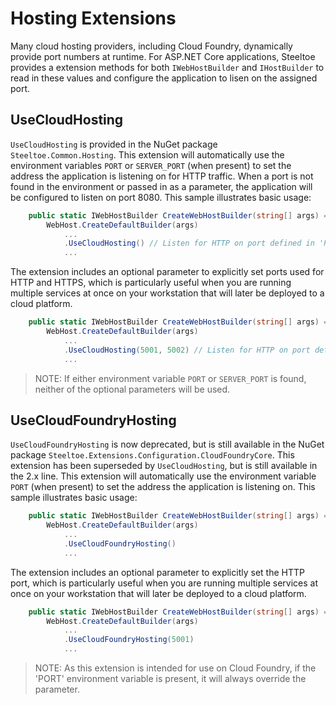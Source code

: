 # Hosting Extensions

Many cloud hosting providers, including Cloud Foundry, dynamically provide port numbers at runtime. For ASP.NET Core applications, Steeltoe provides a extension methods for both `IWebHostBuilder` and `IHostBuilder` to read in these values and configure the application to lisen on the assigned port.

## UseCloudHosting

 `UseCloudHosting` is provided in the NuGet package `Steeltoe.Common.Hosting`. This extension will automatically use the environment variables `PORT` or `SERVER_PORT` (when present) to set the address the application is listening on for HTTP traffic. When a port is not found in the environment or passed in as a parameter, the application will be configured to listen on port 8080. This sample illustrates basic usage:

```csharp
    public static IWebHostBuilder CreateWebHostBuilder(string[] args) =>
        WebHost.CreateDefaultBuilder(args)
            ...
            .UseCloudHosting() // Listen for HTTP on port defined in 'PORT', 'SERVER_PORT' or else 8080
            ...
```

The extension includes an optional parameter to explicitly set ports used for HTTP and HTTPS, which is particularly useful when you are running multiple services at once on your workstation that will later be deployed to a cloud platform.

```csharp
    public static IWebHostBuilder CreateWebHostBuilder(string[] args) =>
        WebHost.CreateDefaultBuilder(args)
            ...
            .UseCloudHosting(5001, 5002) // Listen for HTTP on port defined in 'PORT', 'SERVER_PORT' or else listen for HTTP on 5001 and HTTPS on 5002
            ...
```

>NOTE: If either environment variable `PORT` or `SERVER_PORT` is found, neither of the optional parameters will be used.

## UseCloudFoundryHosting

 `UseCloudFoundryHosting` is now deprecated, but is still available in the NuGet package `Steeltoe.Extensions.Configuration.CloudFoundryCore`. This extension has been superseded by `UseCloudHosting`, but is still available in the 2.x line. This extension will automatically use the environment variable `PORT` (when present) to set the address the application is listening on. This sample illustrates basic usage:

```csharp
    public static IWebHostBuilder CreateWebHostBuilder(string[] args) =>
        WebHost.CreateDefaultBuilder(args)
            ...
            .UseCloudFoundryHosting()
            ...
```

The extension includes an optional parameter to explicitly set the HTTP port, which is particularly useful when you are running multiple services at once on your workstation that will later be deployed to a cloud platform.

```csharp
    public static IWebHostBuilder CreateWebHostBuilder(string[] args) =>
        WebHost.CreateDefaultBuilder(args)
            ...
            .UseCloudFoundryHosting(5001)
            ...
```

>NOTE: As this extension is intended for use on Cloud Foundry, if the 'PORT' environment variable is present, it will always override the parameter.
